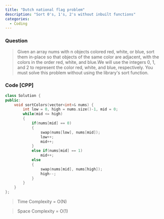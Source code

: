 ```yaml
---
title: "Dutch national flag problem"
description: "Sort 0's, 1's, 2's without inbuilt functions"
categories:
  - Coding
---
```


### Question

> Given an array nums with n objects colored red, white, or blue, sort them in-place so that objects of the same color are adjacent, with the colors in the order red, white, and blue.We will use the integers 0, 1, and 2 to represent the color red, white, and blue, respectively. You must solve this problem without using the library's sort function.

### Code [CPP]

```cpp
class Solution {
public:
    void sortColors(vector<int>& nums) {
        int low = 0, high = nums.size()-1, mid = 0;
        while(mid <= high)
        {
            if(nums[mid] == 0)
            {
                swap(nums[low], nums[mid]);
                low++;
                mid++;
            }
            else if(nums[mid] == 1)
                mid++;
            else
            {
                swap(nums[mid], nums[high]);
                high--;
            }
        }
    }
};
```

> Time Complexity = O(N)

> Space Complexity = O(1)
